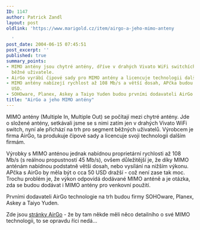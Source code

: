 ```yaml
---
ID: 1147
author: Patrick Zandl
layout: post
oldlink: 'https://www.marigold.cz/item/airgo-a-jeho-mimo-anteny

  '
post_date: 2004-06-15 07:45:51
post_excerpt: ''
published: true
summary_points:
- MIMO antény jsou chytré antény, dříve v drahých Vivato WiFi switchích, nyní pro
  běžné uživatele.
- AirGo vyrábí čipové sady pro MIMO antény a licencuje technologii dalším firmám.
- MIMO antény nabízejí rychlost až 108 Mb/s a větší dosah, APčka budou dražší o 50
  USD.
- SOHOware, Planex, Askey a Taiyo Yuden budou prvními dodavateli AirGo technologie.
title: "AirGo a jeho MIMO antény"
---
```


<p>
MIMO antény (Multiple In, Multiple Out) se počítají mezi chytré antény. Jde o složené antény, setkávali jsme se s nimi zatím jen v drahých Vivato WiFi switch, nyní ale přichází na trh pro segment běžných uživatelů. Výrobcem je firma AirGo, ta produkuje čipové sady a licencuje svoji technologii dalším firmám. </p>
<p>
Výrobky s MIMO anténou jednak nabídnou proprietární rychlosti až 108 Mb/s (s reálnou propustností 45 Mb/s), ovšem důležitější je, že díky MIMO anténám nabídnou podstatně větši dosah, nebo vysílání na nižším výkonu. APčka s AirGo by měla být o cca 50 USD dražší - což není zase tak moc. Trochu problém je, že výkon odpovídá dodávané MIMO anténě a je otázka, zda se budou dodávat i MIMO antény pro venkovní použití. </p>
<p>
Prvními dodavateli AirGo technologie na trh budou firmy SOHOware, Planex, Askey a Taiyo Yuden.</p>
<p>
Zde jsou <a href="http://www.airgonetworks.com/">stránky AirGo</a> - že by tam někde měli něco detailního o své MIMO technologii, to se opravdu říci nedá...</p>